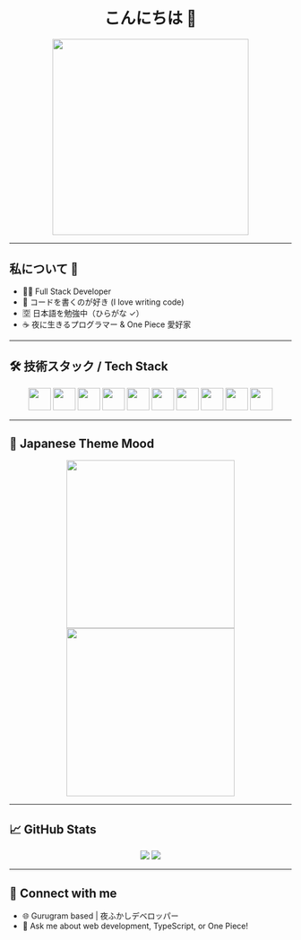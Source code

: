 
<h1 align="center">こんにちは 👋</h1>
<p align="center">
  <img src="https://media.giphy.com/media/3ohs4BSacFKI7A717y/giphy.gif" width="350"/>
</p>

---

## 私について 💬

- 👨‍💻 Full Stack Developer
- 💖 コードを書くのが好き (I love writing code)
- 🈳 日本語を勉強中（ひらがな ✓）
- ☕ 夜に生きるプログラマー & One Piece 愛好家

---

## 🛠️ 技術スタック / Tech Stack

<p align="center">
  <img src="https://cdn.jsdelivr.net/gh/devicons/devicon/icons/javascript/javascript-original.svg" width="40"/>
  <img src="https://cdn.jsdelivr.net/gh/devicons/devicon/icons/typescript/typescript-original.svg" width="40"/>
  <img src="https://cdn.jsdelivr.net/gh/devicons/devicon/icons/react/react-original.svg" width="40"/>
  <img src="https://cdn.jsdelivr.net/gh/devicons/devicon/icons/nextjs/nextjs-original.svg" width="40"/>
  <img src="https://cdn.jsdelivr.net/gh/devicons/devicon/icons/nodejs/nodejs-original.svg" width="40"/>
  <img src="https://cdn.jsdelivr.net/gh/devicons/devicon/icons/express/express-original.svg" width="40"/>
  <img src="https://cdn.jsdelivr.net/gh/devicons/devicon/icons/mongodb/mongodb-original.svg" width="40"/>
  <img src="https://cdn.jsdelivr.net/gh/devicons/devicon/icons/docker/docker-original.svg" width="40"/>
  <img src="https://cdn.jsdelivr.net/gh/devicons/devicon/icons/git/git-original.svg" width="40"/>
  <img src="https://cdn.jsdelivr.net/gh/devicons/devicon/icons/github/github-original.svg" width="40"/>
</p>

---

## 🌸 Japanese Theme Mood

<p align="center">
  <img src="https://i.pinimg.com/originals/fb/6f/72/fb6f7218056d3ed885b0e1dd49db5631.gif" width="300" />
  <img src="https://i.pinimg.com/originals/2d/1e/c0/2d1ec031b3917497b7a1ae4e9b4e12f2.gif" width="300" />
</p>

---

## 📈 GitHub Stats

<p align="center">
  <img src="https://github-readme-stats.vercel.app/api?username=heyhexadecimal&show_icons=true&theme=tokyonight" />
  <img src="https://github-readme-stats.vercel.app/api/top-langs/?username=heyhexadecimal&layout=compact&theme=tokyonight" />
</p>

---

## 🔗 Connect with me

- 🌐 Gurugram based | 夜ふかしデベロッパー
- 💬 Ask me about web development, TypeScript, or One Piece!
